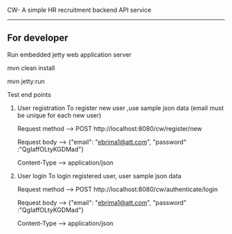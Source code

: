 CW- A simple HR recruitment  backend API service 

--------------------------------------------------------
For developer
--------------------------------------------------------
Run embedded jetty web application server 

mvn clean install

mvn jetty:run

Test end points
 1. User registration
    To register new user ,use sample json data (email must be unique for each new user)
    
    Request method --> POST http://localhost:8080/cw/register/new 
    
    Request body --> {"email": "ebrima1@att.com", "password" :"QgIaffOLtyKGDMad"}
    
    Content-Type --> application/json

 2. User login 
    To login registered user, user sample json data
    
    Request method --> POST http://localhost:8080/cw/authenticate/login
    
    Request body --> {"email": "ebrima1@att.com", "password" :"QgIaffOLtyKGDMad"}
    
    Content-Type --> application/json